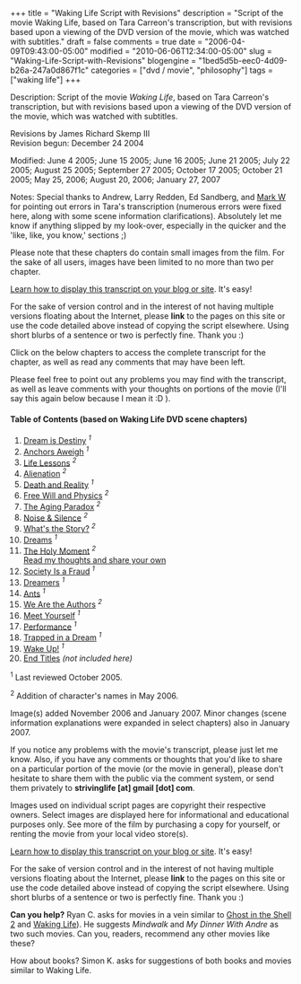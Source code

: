 +++
title = "Waking Life Script with Revisions"
description = "Script of the movie Waking Life, based on Tara Carreon's transcription, but with revisions based upon a viewing of the DVD version of the movie, which was watched with subtitles."
draft = false
comments = true
date = "2006-04-09T09:43:00-05:00"
modified = "2010-06-06T12:34:00-05:00"
slug = "Waking-Life-Script-with-Revisions"
blogengine = "1bed5d5b-eec0-4d09-b26a-247a0d867f1c"
categories = ["dvd / movie", "philosophy"]
tags = ["waking life"]
+++

<div class="WPArticleInfo">
<p>
Description: Script of the movie <em>Waking Life</em>, based on Tara Carreon&#39;s transcription, but with revisions based upon a viewing of the DVD version of the movie, which was watched with subtitles. 
</p>
<p>
Revisions by James Richard Skemp III<br />
Revision begun: December 24 2004 
</p>
<p>
Modified: June 4 2005; June 15 2005; June 16 2005; June 21 2005; July 22 2005; August 25 2005; September 27 2005; October 17 2005; October 21 2005; May 25, 2006; August 20, 2006; January 27, 2007 
</p>
<p>
Notes: Special thanks to Andrew, Larry Redden, Ed Sandberg, and <a rel="nofollow" href="http://slalom-speaking.blogspot.com/">Mark W</a> for pointing out errors in Tara&#39;s transcription (numerous errors were fixed here, along with some scene information clarifications). Absolutely let me know if anything slipped by my look-over, especially in the quicker and the &#39;like, like, you know,&#39; sections ;) 
</p>
<div class="note">
<p>
Please note that these chapters do contain small images from the film. For the sake of all users, images have been limited to no more than two per chapter. 
</p>
<p>
<a href="/words/post/Display-parts-of-the-Waking-Life-Transcript-on-your-site.aspx">Learn how to display this transcript on your blog or site</a>. It&#39;s easy!
</p>
<p>
For the sake of version control and in the interest of not having multiple versions floating about the Internet, please <strong>link</strong> to the pages on this site or use the code detailed above instead of copying the script elsewhere. Using short blurbs of a sentence or two is perfectly fine. Thank you :) 
</p>
</div>
</div>
<!--more-->
<p>
Click on the below chapters to access the complete transcript for the chapter, as well as read any comments that may have been left. 
</p>
<p>
Please feel free to point out any problems you may find with the transcript, as well as leave comments with your thoughts on portions of the movie (I&#39;ll say this again below because I mean it :D ). 
</p>
<h4>Table of Contents (based on Waking Life DVD scene chapters)</h4>
<ol>
	<li><a href="/waking-life-transcript-with-revisions/01/">Dream is Destiny</a> <sup><em>1</em></sup></li>
	<li><a href="/waking-life-transcript-with-revisions/02/">Anchors Aweigh</a> <sup><em>1</em></sup></li>
	<li><a href="/waking-life-transcript-with-revisions/03/">Life Lessons</a> <sup><em>2</em></sup></li>
	<li><a href="/waking-life-transcript-with-revisions/04/">Alienation</a> <sup><em>2</em></sup></li>
	<li><a href="/waking-life-transcript-with-revisions/05/">Death and Reality</a> <sup><em>1</em></sup></li>
	<li><a href="/waking-life-transcript-with-revisions/06/">Free Will and Physics</a> <sup><em>2</em></sup></li>
	<li><a href="/waking-life-transcript-with-revisions/07/">The Aging Paradox</a> <sup><em>2</em></sup></li>
	<li><a href="/waking-life-transcript-with-revisions/08/">Noise &amp; Silence</a> <sup><em>2</em></sup></li>
	<li><a href="/waking-life-transcript-with-revisions/09/">What&#39;s the Story?</a> <sup><em>2</em></sup></li>
	<li><a href="/waking-life-transcript-with-revisions/10/">Dreams</a> <sup><em>1</em></sup></li>
	<li><a href="/waking-life-transcript-with-revisions/11/">The Holy Moment</a> <sup><em>2</em></sup><br />
	<a href="/words/post/Thoughts-and-comments-on-Waking-Life-The-Holy-Moment.aspx">Read my thoughts and share your own</a></li>
	<li><a href="/waking-life-transcript-with-revisions/12/">Society Is a Fraud</a> <sup><em>1</em></sup></li>
	<li><a href="/waking-life-transcript-with-revisions/13/">Dreamers</a> <sup><em>1</em></sup></li>
	<li><a href="/waking-life-transcript-with-revisions/14/">Ants</a> <sup><em>1</em></sup></li>
	<li><a href="/waking-life-transcript-with-revisions/15/">We Are the Authors</a> <sup><em>2</em></sup></li>
	<li><a href="/waking-life-transcript-with-revisions/16/">Meet Yourself</a> <sup><em>1</em></sup></li>
	<li><a href="/waking-life-transcript-with-revisions/17/">Performance</a> <sup><em>1</em></sup></li>
	<li><a href="/waking-life-transcript-with-revisions/18/">Trapped in a Dream</a> <sup><em>1</em></sup></li>
	<li><a href="/waking-life-transcript-with-revisions/19/">Wake Up!</a> <sup><em>1</em></sup></li>
	<li><a href="/waking-life-transcript-with-revisions/20/">End Titles</a> <em>(not included here)</em></li>
</ol>
<p>
<sup>1</sup> Last reviewed October 2005. 
</p>
<p>
<sup>2</sup> Addition of character&#39;s names in May 2006. 
</p>
<p>
Image(s) added November 2006 and January 2007. Minor changes (scene information explanations were expanded in select chapters) also in January 2007. 
</p>
<p>
If you notice any problems with the movie&#39;s transcript, please just let me know. Also, if you have any comments or thoughts that you&#39;d like to share on a particular portion of the movie (or the movie in general), please don&#39;t hesitate to share them with the public via the comment system, or send them privately to <strong>strivinglife [at] gmail [dot] com</strong>. 
</p>
<p>
Images used on individual script pages are copyright their respective owners. Select images are displayed here for informational and educational purposes only. See more of the film by purchasing a copy for yourself, or renting the movie from your local video store(s). 
</p>
<div class="tip">
<p>
<a href="/words/post/Display-parts-of-the-Waking-Life-Transcript-on-your-site.aspx">Learn how to display this transcript on your blog or site</a>. It&#39;s easy!
</p>
<p>
For the sake of version control and in the interest of not having multiple versions floating about the Internet, please <strong>link</strong> to the pages on this site or use the code detailed above instead of copying the script elsewhere. Using short blurbs of a sentence or two is perfectly fine. Thank you :) 
</p>
</div>
<div class="note">
<p>
<strong>Can you help?</strong> Ryan C. asks for movies in a vein similar to <a href="/ghost-in-the-shell-2-innocence-script/">Ghost in the Shell 2</a> and <a href="/waking-life-transcript-with-revisions/">Waking Life</a>). He suggests <cite>Mindwalk</cite> and <cite>My Dinner With Andre</cite> as two such movies. Can you, readers, recommend any other movies like these? 
</p>
<p>
How about books? Simon K. asks for suggestions of both books and movies similar to Waking Life. 
</p>
</div>

